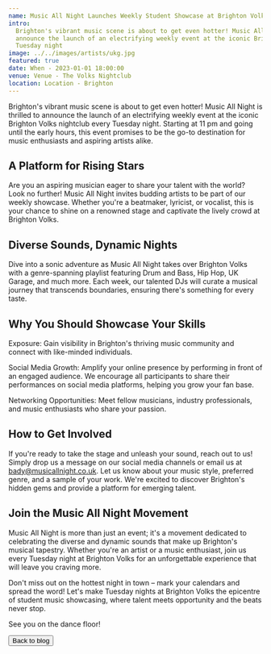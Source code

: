 ```yaml
---
name: Music All Night Launches Weekly Student Showcase at Brighton Volks Nightclub!
intro:
  Brighton's vibrant music scene is about to get even hotter! Music All Night is thrilled to
  announce the launch of an electrifying weekly event at the iconic Brighton Volks nightclub every
  Tuesday night
image: ../../images/artists/ukg.jpg
featured: true
date: When - 2023-01-01 18:00:00
venue: Venue - The Volks Nightclub
location: Location - Brighton
---
```


Brighton's vibrant music scene is about to get even hotter! Music All Night is thrilled to announce
the launch of an electrifying weekly event at the iconic Brighton Volks nightclub every Tuesday
night. Starting at 11 pm and going until the early hours, this event promises to be the go-to
destination for music enthusiasts and aspiring artists alike.

## A Platform for Rising Stars

Are you an aspiring musician eager to share your talent with the world? Look no further! Music All
Night invites budding artists to be part of our weekly showcase. Whether you're a beatmaker,
lyricist, or vocalist, this is your chance to shine on a renowned stage and captivate the lively
crowd at Brighton Volks.

## Diverse Sounds, Dynamic Nights

Dive into a sonic adventure as Music All Night takes over Brighton Volks with a genre-spanning
playlist featuring Drum and Bass, Hip Hop, UK Garage, and much more. Each week, our talented DJs
will curate a musical journey that transcends boundaries, ensuring there's something for every
taste.

## Why You Should Showcase Your Skills

Exposure: Gain visibility in Brighton's thriving music community and connect with like-minded
individuals.

Social Media Growth: Amplify your online presence by performing in front of an engaged audience. We
encourage all participants to share their performances on social media platforms, helping you grow
your fan base.

Networking Opportunities: Meet fellow musicians, industry professionals, and music enthusiasts who
share your passion.

## How to Get Involved

If you're ready to take the stage and unleash your sound, reach out to us! Simply drop us a message
on our social media channels or email us at bady@musicallnight.co.uk. Let us know about your music
style, preferred genre, and a sample of your work. We're excited to discover Brighton's hidden gems
and provide a platform for emerging talent.

## Join the Music All Night Movement

Music All Night is more than just an event; it's a movement dedicated to celebrating the diverse and
dynamic sounds that make up Brighton's musical tapestry. Whether you're an artist or a music
enthusiast, join us every Tuesday night at Brighton Volks for an unforgettable experience that will
leave you craving more.

Don't miss out on the hottest night in town – mark your calendars and spread the word! Let's make
Tuesday nights at Brighton Volks the epicentre of student music showcasing, where talent meets
opportunity and the beats never stop.

See you on the dance floor!

<a href="/blog">
<button >Back to blog </Button>
</a>
